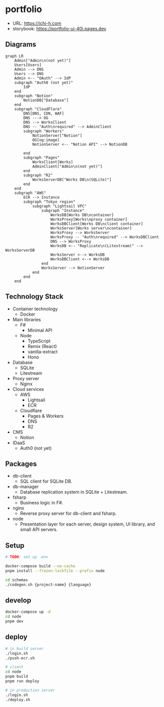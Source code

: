 # portfolio

- URL: https://ichi-h.com
- storybook: https://portfolio-ui-40i.pages.dev

## Diagrams

```mermaid
graph LR
    Admin["Admin\n(not yet)"]
    Users[Users]
    Admin --> DNS
    Users --> DNS
    Admin <-- "OAuth" --> IdP
    subgraph "Auth0 (not yet)"
        IdP
    end
    subgraph "Notion"
        NotionDB["Database"]
    end
    subgraph "CloudFlare"
        DNS[DNS, CDN, WAF]
        DNS ---> OG
        DNS --> WorksClient
        DNS -- "Auth\nrequired" --> AdminClient
        subgraph "Workers"
            NotionServer["Notion"]
            OG[og:image]
            NotionServer <-- "Notion API" --> NotionDB

        end
        subgraph "Pages"
            WorksClient[Works]
            AdminClient["Admin\n(not yet)"]
        end
        subgraph "R2"
            WorksServerDB["Works DB\n(SQLite)"]
        end
    end
    subgraph "AWS"
        ECR --> Instance
        subgraph "Tokyo region"
            subgraph "Lightsail VPC"
                subgraph "Instance"
                    WorksDB[Works DB\ncontainer]
                    WorksProxy[Works\nproxy container]
                    WorksDBClient[Works DB\nclient container]
                    WorksServer[Works server\ncontainer]
                    WorksProxy --> WorksServer
                    WorksProxy -- "Auth\nrequired" --> WorksDBClient
                    DNS --> WorksProxy
                    WorksDB <-- "Replicate\n(Litestream)" --> WorksServerDB
                    WorksServer <--> WorksDB
                    WorksDBClient <--> WorksDB
                end
                WorksServer --> NotionServer
            end
        end
    end
```

## Technology Stack

- Container technology
  - Docker
- Main libraries
  - F#
    - Minimal API
  - Node
    - TypeScript
    - Remix (React)
    - vanilla-extract
    - Hono
- Database
  - SQLite
  - Litestream
- Proxy server
  - Nginx
- Cloud services
  - AWS
    - Lightsail
    - ECR
  - Cloudflare
    - Pages & Workers
    - DNS
    - R2
- CMS
  - Notion
- IDaaS
  - Auth0 (not yet)

## Packages

- db-client
  - SQL client for SQLite DB.
- db-manager
  - Database replication system in SQLite + Litestream.
- fsharp
  - Business logic in F#.
- nginx
  - Reverse proxy server for db-client and fsharp.
- node
  - Presentation layer for each server, design system, UI library, and small API servers.

## Setup

```bash
# TODO: set up .env

docker-compose build --no-cache
pnpm install --frozen-lockfile --prefix node

cd schemas
./codegen.sh {project-name} {language}
```

## develop

```bash
docker-compose up -d
cd node
pnpm dev
```

## deploy

```bash
# in build server
./login.sh
./push-ecr.sh

# client
cd node
pnpm build
pnpm run deploy

# in production server
./login.sh
./deploy.sh
```
